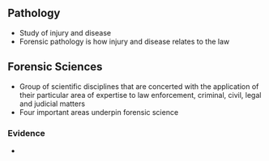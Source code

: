 ## Pathology
- Study of injury and disease
- Forensic pathology is how injury and disease relates to the law

## Forensic Sciences
- Group of scientific disciplines that are concerted with the application of their particular area of expertise to law enforcement, criminal, civil, legal and judicial matters
- Four important areas underpin forensic science

### Evidence
- 